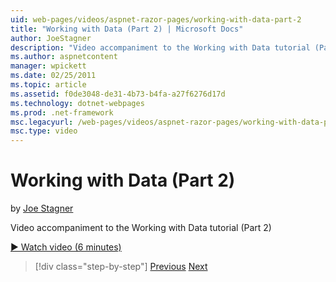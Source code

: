 ```yaml
---
uid: web-pages/videos/aspnet-razor-pages/working-with-data-part-2
title: "Working with Data (Part 2) | Microsoft Docs"
author: JoeStagner
description: "Video accompaniment to the Working with Data tutorial (Part 2)"
ms.author: aspnetcontent
manager: wpickett
ms.date: 02/25/2011
ms.topic: article
ms.assetid: f0de3048-de31-4b73-b4fa-a27f6276d17d
ms.technology: dotnet-webpages
ms.prod: .net-framework
msc.legacyurl: /web-pages/videos/aspnet-razor-pages/working-with-data-part-2
msc.type: video
---
```

Working with Data (Part 2)
====================
by [Joe Stagner](https://github.com/JoeStagner)

Video accompaniment to the Working with Data tutorial (Part 2)

[&#9654; Watch video (6 minutes)](https://channel9.msdn.com/Blogs/ASP-NET-Site-Videos/working-with-data-part-2)

>[!div class="step-by-step"]
[Previous](working-with-data-part-1.md)
[Next](displaying-data-in-a-grid.md)